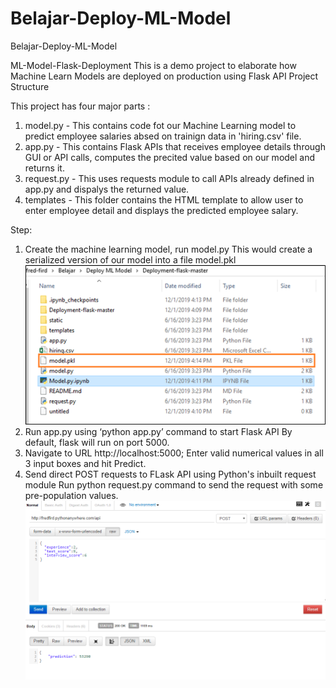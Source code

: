 # Belajar-Deploy-ML-Model
Belajar-Deploy-ML-Model

ML-Model-Flask-Deployment
This is a demo project to elaborate how Machine Learn Models are deployed on production using Flask API
Project Structure

This project has four major parts :
1. model.py - This contains code fot our Machine Learning model to predict employee salaries absed on trainign data in 'hiring.csv' file.
2. app.py - This contains Flask APIs that receives employee details through GUI or API calls, computes the precited value based on our model and returns it.
3. request.py - This uses requests module to call APIs already defined in app.py and dispalys the returned value.
4. templates - This folder contains the HTML template to allow user to enter employee detail and displays the predicted employee salary.

Step:
1. Create the machine learning model, run model.py
    This would create a serialized version of our model into a file model.pkl
    ![picture](https://github.com/Fredfird/Belajar-Deploy-ML-Model/blob/master/model.png)
2. Run app.py using ‘python app.py’ command to start Flask API
    By default, flask will run on port 5000.
3. Navigate to URL http://localhost:5000; Enter valid numerical values in all 3 input boxes     and hit Predict.
4. Send direct POST requests to FLask API using Python's inbuilt request module 
    Run python request.py command to send the request with some pre-population values.
    ![picture](https://github.com/Fredfird/Belajar-Deploy-ML-Model/blob/master/postman.PNG)






